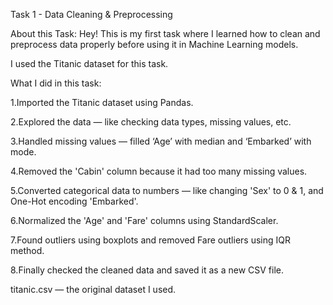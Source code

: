 Task 1 - Data Cleaning & Preprocessing

About this Task:
Hey! This is my first task where I learned how to clean and preprocess data properly before using it in Machine Learning models.

I used the Titanic dataset for this task.

What I did in this task:

1.Imported the Titanic dataset using Pandas.

2.Explored the data — like checking data types, missing values, etc.

3.Handled missing values — filled ‘Age’ with median and ‘Embarked’ with mode.

4.Removed the 'Cabin' column because it had too many missing values.

5.Converted categorical data to numbers — like changing 'Sex' to 0 & 1, and One-Hot encoding 'Embarked'.

6.Normalized the 'Age' and 'Fare' columns using StandardScaler.

7.Found outliers using boxplots and removed Fare outliers using IQR method.

8.Finally checked the cleaned data and saved it as a new CSV file.

titanic.csv — the original dataset I used.
